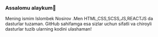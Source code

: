 ### Assalomu alaykum👋

Mening ismim Islombek Nosirov .Men HTML,CSS,SCSS,JS,REACTJS da dasturlar tuzaman. GitHub sahifamga esa sizlar uchun sifatli va chiroyli dasturlar tuzib ularning kodini ulashaman!

